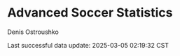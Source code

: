 # Advanced Soccer Statistics
Denis Ostroushko

<!-- gfm -->

Last successful data update: 2025-03-05 02:19:32 CST
